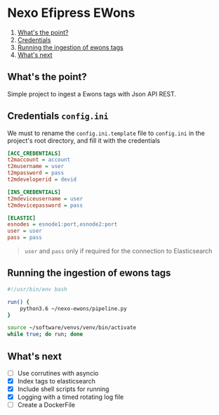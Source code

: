# Nexo Efipress EWons

1. [What's the point?](#whats-the-point)
2. [Credentials](#credentials-configini)
3. [Running the ingestion of ewons tags](#running-the-ingestion-of-ewons-tags)
4. [What's next](#whats-next)


## What's the point?

Simple project to ingest a Ewons tags with Json API REST.


## Credentials `config.ini`

We must to rename the `config.ini.template` file to `config.ini` 
in the project's root directory, and fill it with the credentials

```ini
[ACC_CREDENTIALS]
t2maccount = account
t2musername = user
t2mpassword = pass
t2mdeveloperid = devid

[INS_CREDENTIALS]
t2mdeviceusername = user
t2mdevicepassword = pass

[ELASTIC]
esnodes = esnode1:port,esnode2:port
user = user
pass = pass
```
> `user` and `pass` only if required for the connection to Elasticsearch

## Running the ingestion of ewons tags

```bash
#!/usr/bin/env bash

run() {
    python3.6 ~/nexo-ewons/pipeline.py
}

source ~/software/venvs/venv/bin/activate
while true; do run; done
```

## What's next

- [ ] Use corrutines with asyncio
- [x] Index tags to elasticsearch
- [x] Include shell scripts for running
- [x] Logging with a timed rotating log file
- [ ] Create a DockerFile

